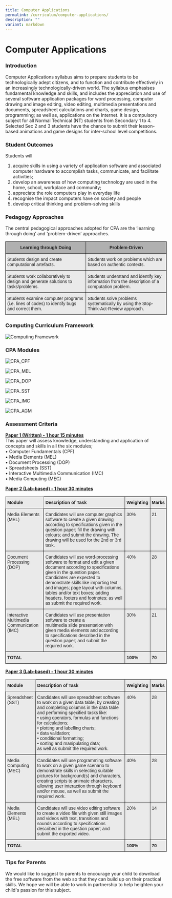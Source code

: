 ```yaml
---
title: Computer Applications
permalink: /curriculum/computer-applications/
description: ""
variant: markdown
---
```

Computer Applications
=====================

### Introduction

Computer Applications syllabus aims to prepare students to be technologically adept citizens, and to function and contribute effectively in an increasingly technologically-driven world. The syllabus emphasises fundamental knowledge and skills, and includes the appreciation and use of several software application packages for word processing, computer drawing and image editing, video editing, multimedia presentations and documents, spreadsheet calculations and charts, game design, programming; as well as, applications on the Internet. It is a compulsory subject for all Normal Technical (NT) students from Secondary 1 to 4. Selected Sec 2 and 3 students have the chance to submit their lesson-based animations and game designs for inter-school level competitions.

### Student Outcomes

Students will  

1.   acquire skills in using a variety of application software and associated computer hardware to accomplish tasks, communicate, and facilitate activities;
2.   develop an awareness of how computing technology are used in the home, school, workplace and community;
3.   appreciate the role computers play in everyday life
4.   recognise the impact computers have on society and people
5.   develop critical thinking and problem-solving skills

### Pedagogy Approaches

The central pedagogical approaches adopted for CPA are the ‘learning through doing’ and ‘problem-driven’ approaches.

<style type="text/css">
.tg  {border-collapse:collapse;border-spacing:0;}
.tg td{border-color:black;border-style:solid;border-width:1px;font-family:Arial, sans-serif;font-size:14px;
  overflow:hidden;padding:10px 5px;word-break:normal;}
.tg th{border-color:black;border-style:solid;border-width:1px;font-family:Arial, sans-serif;font-size:14px;
  font-weight:normal;overflow:hidden;padding:10px 5px;word-break:normal;}
.tg .tg-dwlh{background-color:#B0B0B0;color:#222;font-weight:bold;text-align:center;vertical-align:middle}
.tg .tg-bvia{background-color:#EAEAEA;color:#222;text-align:left;vertical-align:middle}
</style>
<table class="tg">
<thead>
  <tr>
    <th class="tg-dwlh"><span style="color:#222;background-color:#B0B0B0">Learning through Doing</span></th>
    <th class="tg-dwlh"><span style="color:#222;background-color:#B0B0B0">Problem-Driven</span></th>
  </tr>
</thead>
<tbody>
  <tr>
    <td class="tg-bvia"><span style="color:#222;background-color:#EAEAEA">Students design and create computational artefacts.</span><br></td>
    <td class="tg-bvia"><span style="color:#222;background-color:#EAEAEA">Students work on problems which are based on authentic contexts.</span><br></td>
  </tr>
  <tr>
    <td class="tg-bvia"><span style="color:#222;background-color:#EAEAEA">Students work collaboratively to design and generate solutions to tasks/problems. </span><br></td>
    <td class="tg-bvia"><span style="color:#222;background-color:#EAEAEA">Students understand and identify key information from the description of a computation problem.</span>        <br></td>
  </tr>
  <tr>
    <td class="tg-bvia"><span style="color:#222;background-color:#EAEAEA">Students examine computer programs (i.e. lines of codes) to identify bugs and correct them.</span></td>
    <td class="tg-bvia"><span style="color:#222;background-color:#EAEAEA">Students solve problems systematically by using the Stop-Think-Act-Review approach.</span></td>
  </tr>
</tbody>
</table>

### Computing Curriculum Framework

![Computing Framework ](/images/Computing%20Framework%202017.jpg)

### CPA Modules

![CPA_CPF](/images/CPA_CPF.jpg)

![CPA_MEL](/images/CPA_MEL.jpg)

![CPA_DOP](/images/CPA_DOP.jpg)

![CPA_SST](/images/CPA_SST.jpg)

![CPA_IMC](/images/CPA_IMC.jpg)

![CPA_AGM](/images/CPA_AGM.jpg)

### Assessment Criteria

<u><b>Paper 1 (Written) - 1 hour 15 minutes</b></u>  <br>
This paper will assess knowledge, understanding and application of concepts and skills in all the six modules; <br>
•  Computer Fundamentals (CPF) <br>
•  Media Elements (MEL) <br>
•  Document Processing (DOP) <br>
•  Spreadsheets (SST) <br>
•  Interactive Multimedia Communication (IMC) <br>
•  Media Computing (MEC) <br>

<u><b>Paper 2 (Lab-based) - 1 hour 30 minutes</b></u>

<style type="text/css">
.tg  {border-collapse:collapse;border-spacing:0;}
.tg td{border-color:black;border-style:solid;border-width:1px;font-family:Arial, sans-serif;font-size:14px;
  overflow:hidden;padding:10px 5px;word-break:normal;}
.tg th{border-color:black;border-style:solid;border-width:1px;font-family:Arial, sans-serif;font-size:14px;
  font-weight:normal;overflow:hidden;padding:10px 5px;word-break:normal;}
.tg .tg-y7qa{background-color:#EAEAEA;color:#222;text-align:left;vertical-align:top}
.tg .tg-z5wu{background-color:#EAEAEA;border-color:inherit;color:#222;font-weight:bold;text-align:left;vertical-align:top}
.tg .tg-rj1p{background-color:#EAEAEA;color:#222;font-weight:bold;text-align:left;vertical-align:top}
</style>
<table class="tg">
<thead>
  <tr>
    <th class="tg-z5wu">Module<br></th>
    <th class="tg-rj1p">Description of Task</th>
    <th class="tg-rj1p">Weighting</th>
    <th class="tg-rj1p">Marks</th>
  </tr>
</thead>
<tbody>
  <tr>
    <td class="tg-y7qa">Media Elements<br>(MEL)</td>
    <td class="tg-y7qa">Candidates will use computer graphics software to create a given drawing according to specifications given in the question paper; fill the drawing with colours; and submit the drawing. The drawing will be used for the 2nd or 3rd task.</td>
    <td class="tg-y7qa">30%</td>
    <td class="tg-y7qa">21</td>
  </tr>
  <tr>
    <td class="tg-y7qa">Document Processing<br>(DOP)</td>
    <td class="tg-y7qa">Candidates will use word-processing software to format and edit a given document according to specifications given in the question paper. Candidates are expected to demonstrate skills like importing text and images; page layout with columns, tables and/or text boxes; adding headers, footers and footnotes; as well as submit the required work.</td>
    <td class="tg-y7qa">40%</td>
    <td class="tg-y7qa">28</td>
  </tr>
  <tr>
    <td class="tg-y7qa">Interactive Multimedia Communication<br>(IMC)</td>
    <td class="tg-y7qa">Candidates will use presentation software to create a<br>multimedia slide presentation with given media elements and according to specifications described in the question paper; and submit the required work.</td>
    <td class="tg-y7qa">30%</td>
    <td class="tg-y7qa">21</td>
  </tr>
  <tr>
    <td class="tg-rj1p" colspan="2">TOTAL</td>
    <td class="tg-rj1p">100%</td>
    <td class="tg-rj1p">70</td>
  </tr>
</tbody>
</table>

<u><b>Paper 3 (Lab-based) - 1 hour 30 minutes</b></u>

<style type="text/css">
.tg  {border-collapse:collapse;border-spacing:0;}
.tg td{border-color:black;border-style:solid;border-width:1px;font-family:Arial, sans-serif;font-size:14px;
  overflow:hidden;padding:10px 5px;word-break:normal;}
.tg th{border-color:black;border-style:solid;border-width:1px;font-family:Arial, sans-serif;font-size:14px;
  font-weight:normal;overflow:hidden;padding:10px 5px;word-break:normal;}
.tg .tg-y7qa{background-color:#EAEAEA;color:#222;text-align:left;vertical-align:top}
.tg .tg-z5wu{background-color:#EAEAEA;border-color:inherit;color:#222;font-weight:bold;text-align:left;vertical-align:top}
.tg .tg-rj1p{background-color:#EAEAEA;color:#222;font-weight:bold;text-align:left;vertical-align:top}
.tg .tg-bvia{background-color:#EAEAEA;color:#222;text-align:left;vertical-align:middle}
</style>
<table class="tg">
<thead>
  <tr>
    <th class="tg-z5wu">Module</th>
    <th class="tg-rj1p">Description of Task</th>
    <th class="tg-rj1p">Weighting</th>
    <th class="tg-rj1p">Marks</th>
  </tr>
</thead>
<tbody>
  <tr>
    <td class="tg-y7qa">Spreadsheet<br>(SST)</td>
    <td class="tg-y7qa">Candidates will use spreadsheet software to work on a given data table, by creating and completing columns in the data table and performing specified tasks like:<br>• using operators, formulas and functions for      calculations;<br>•   plotting and labelling charts;<br>•   data validation;<br>•   conditional formatting;<br>•   sorting and manipulating data;<br>as well as submit the required work.</td>
    <td class="tg-y7qa">40%</td>
    <td class="tg-y7qa">28</td>
  </tr>
  <tr>
    <td class="tg-y7qa">Media Computing<br>(MEC)</td>
    <td class="tg-y7qa">Candidates will use programming software to work on a given game scenario to demonstrate skills in selecting suitable pictures for background(s) and characters, creating scripts to animate characters, allowing user interaction through keyboard and/or mouse, as well as submit the required work.</td>
    <td class="tg-y7qa">40%</td>
    <td class="tg-y7qa">28</td>
  </tr>
  <tr>
    <td class="tg-y7qa">Media Elements<br>(MEL)</td>
    <td class="tg-y7qa">Candidates will use video editing software to create a video file with given still images and videos with text, transitions and sounds according to specifications described in the question paper; and submit the exported video.</td>
    <td class="tg-y7qa">20%</td>
    <td class="tg-y7qa">14</td>
  </tr>
  <tr>
    <td class="tg-rj1p" colspan="2">TOTAL</td>
    <td class="tg-rj1p">100%</td>
    <td class="tg-rj1p">70</td>
  </tr>
</tbody>
</table>

### Tips for Parents

We would like to suggest to parents to encourage your child to download the free software from the web so that they can build up on their practical skills. We hope we will be able to work in partnership to help heighten your child's passion for this subject.